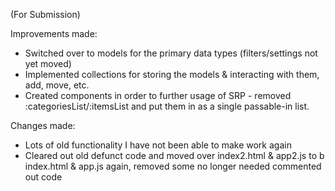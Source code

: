 (For Submission)

Improvements made:
- Switched over to models for the primary data types (filters/settings not yet moved)
- Implemented collections for storing the models & interacting with them, add, move, etc.
- Created components in order to further usage of SRP - removed :categoriesList/:itemsList and put them in as a single passable-in list.

Changes made:
- Lots of old functionality I have not been able to make work again
- Cleared out old defunct code and moved over index2.html & app2.js to b index.html & app.js again, removed some no longer needed commented out code
